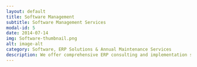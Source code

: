 ```yaml
---
layout: default
title: Software Management 
subtitle: Software Management Services
modal-id: 5
date: 2014-07-14
img: Software-thumbnail.png
alt: image-alt
category: Software, ERP Solutions & Annual Maintenance Services
description: We offer comprehensive ERP consulting and implementation services across platforms like Tally ERP, Odoo, SAP, and Zoho—tailored for industries such as retail, manufacturing, distribution, and professional services. From process mapping to deployment and training, we ensure smooth digital transformation. To keep your systems running at peak performance, we also provide Computer AMC (Annual Maintenance Contracts) covering regular checkups, preventive maintenance, and priority support for your IT assets.
---
```

